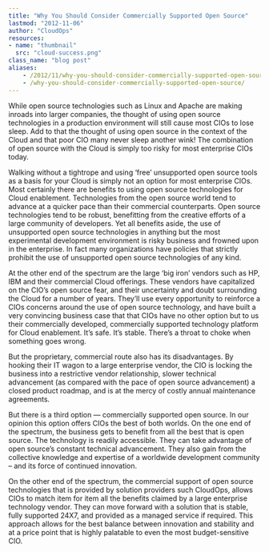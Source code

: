 ```yaml
---
title: "Why You Should Consider Commercially Supported Open Source"
lastmod: "2012-11-06"
author: "CloudOps"
resources:
- name: "thumbnail"
  src: "cloud-success.png"
class_name: "blog post"
aliases:
    - /2012/11/why-you-should-consider-commercially-supported-open-source/
    - /why-you-should-consider-commercially-supported-open-source/
---
```


<p>While open source technologies such as Linux and Apache are making inroads into larger companies, the thought of using open source technologies in a production environment will still cause most CIOs to lose sleep. Add to that the thought of using open source in the context of the Cloud and that poor CIO many never sleep another wink! The combination of open source with the Cloud is simply too risky for most enterprise CIOs today.</p><p>Walking without a tightrope and using ‘free’ unsupported open source tools as a basis for your Cloud is simply not an option for most enterprise CIOs. Most certainly there are benefits to using open source technologies for Cloud enablement. Technologies from the open source world tend to advance at a quicker pace than their commercial counterparts. Open source technologies tend to be robust, benefitting from the creative efforts of a large community of developers. Yet all benefits aside, the use of unsupported open source technologies in anything but the most experimental development environment is risky business and frowned upon in the enterprise. In fact many organizations have policies that strictly prohibit the use of unsupported open source technologies of any kind.</p><p>At the other end of the spectrum are the large ‘big iron’ vendors such as HP, IBM and their commercial Cloud offerings. These vendors have capitalized on the CIO’s open source fear, and their uncertainty and doubt surrounding the Cloud for a number of years. They’ll use every opportunity to reinforce a CIOs concerns around the use of open source technology, and have built a very convincing business case that that CIOs have no other option but to us their commercially developed, commercially supported technology platform for Cloud enablement. It’s safe. It’s stable. There’s a throat to choke when something goes wrong.</p><p>But the proprietary, commercial route also has its disadvantages. By hooking their IT wagon to a large enterprise vendor, the CIO is locking the business into a restrictive vendor relationship, slower technical advancement (as compared with the pace of open source advancement) a closed product roadmap, and is at the mercy of costly annual maintenance agreements.</p><p>But there is a third option — commercially supported open source. In our opinion this option offers CIOs the best of both worlds. On the one end of the spectrum, the business gets to benefit from all the best that is open source. The technology is readily accessible. They can take advantage of open source’s constant technical advancement. They also gain from the collective knowledge and expertise of a worldwide development community – and its force of continued innovation.</p><p>On the other end of the spectrum, the commercial support of open source technologies that is provided by solution providers such CloudOps, allows CIOs to match item for item all the benefits claimed by a large enterprise technology vendor. They can move forward with a solution that is stable, fully supported 24X7, and provided as a managed service if required. This approach allows for the best balance between innovation and stability and at a price point that is highly palatable to even the most budget-sensitive CIO.</p>